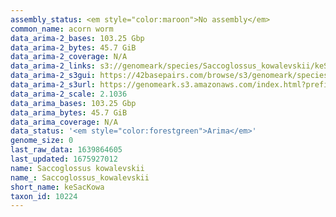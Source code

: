 ```yaml
---
assembly_status: <em style="color:maroon">No assembly</em>
common_name: acorn worm
data_arima-2_bases: 103.25 Gbp
data_arima-2_bytes: 45.7 GiB
data_arima-2_coverage: N/A
data_arima-2_links: s3://genomeark/species/Saccoglossus_kowalevskii/keSacKowa2/genomic_data/arima/<br>
data_arima-2_s3gui: https://42basepairs.com/browse/s3/genomeark/species/Saccoglossus_kowalevskii/keSacKowa2/genomic_data/arima/
data_arima-2_s3url: https://genomeark.s3.amazonaws.com/index.html?prefix=species/Saccoglossus_kowalevskii/keSacKowa2/genomic_data/arima/
data_arima-2_scale: 2.1036
data_arima_bases: 103.25 Gbp
data_arima_bytes: 45.7 GiB
data_arima_coverage: N/A
data_status: '<em style="color:forestgreen">Arima</em>'
genome_size: 0
last_raw_data: 1639864605
last_updated: 1675927012
name: Saccoglossus kowalevskii
name_: Saccoglossus_kowalevskii
short_name: keSacKowa
taxon_id: 10224
---
```

